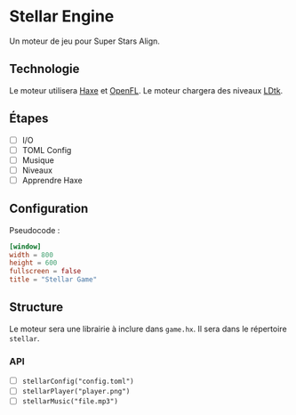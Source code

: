 
# Stellar Engine

Un moteur de jeu pour Super Stars Align.

## Technologie

Le moteur utilisera [Haxe](https://haxe.org) et [OpenFL](https://openfl.org/).
Le moteur chargera des niveaux [LDtk](https://ldtk.io).

## Étapes

- [ ] I/O
- [ ] TOML Config
- [ ] Musique
- [ ] Niveaux
- [ ] Apprendre Haxe

## Configuration

Pseudocode :
```toml
[window]
width = 800
height = 600
fullscreen = false
title = "Stellar Game"

```
## Structure

Le moteur sera une librairie à inclure dans `game.hx`. Il sera dans le répertoire `stellar`.

### API

- [ ] `stellarConfig("config.toml")`
- [ ] `stellarPlayer("player.png")`
- [ ] `stellarMusic("file.mp3")`
